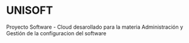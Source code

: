 # UNISOFT
Proyecto Software - Cloud desarollado para la materia  Administración y Gestión de la configuracion del software
